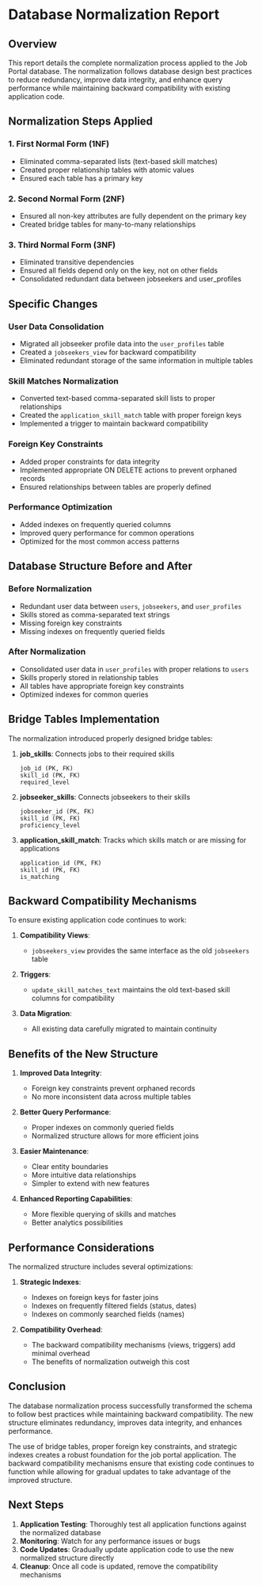 # Database Normalization Report

## Overview

This report details the complete normalization process applied to the Job Portal database. The normalization follows database design best practices to reduce redundancy, improve data integrity, and enhance query performance while maintaining backward compatibility with existing application code.

## Normalization Steps Applied

### 1. First Normal Form (1NF)
- Eliminated comma-separated lists (text-based skill matches)
- Created proper relationship tables with atomic values
- Ensured each table has a primary key

### 2. Second Normal Form (2NF)
- Ensured all non-key attributes are fully dependent on the primary key
- Created bridge tables for many-to-many relationships

### 3. Third Normal Form (3NF)
- Eliminated transitive dependencies
- Ensured all fields depend only on the key, not on other fields
- Consolidated redundant data between jobseekers and user_profiles

## Specific Changes

### User Data Consolidation
- Migrated all jobseeker profile data into the `user_profiles` table
- Created a `jobseekers_view` for backward compatibility
- Eliminated redundant storage of the same information in multiple tables

### Skill Matches Normalization
- Converted text-based comma-separated skill lists to proper relationships
- Created the `application_skill_match` table with proper foreign keys
- Implemented a trigger to maintain backward compatibility

### Foreign Key Constraints
- Added proper constraints for data integrity
- Implemented appropriate ON DELETE actions to prevent orphaned records
- Ensured relationships between tables are properly defined

### Performance Optimization
- Added indexes on frequently queried columns
- Improved query performance for common operations
- Optimized for the most common access patterns

## Database Structure Before and After

### Before Normalization
- Redundant user data between `users`, `jobseekers`, and `user_profiles`
- Skills stored as comma-separated text strings
- Missing foreign key constraints
- Missing indexes on frequently queried fields

### After Normalization
- Consolidated user data in `user_profiles` with proper relations to `users`
- Skills properly stored in relationship tables
- All tables have appropriate foreign key constraints
- Optimized indexes for common queries

## Bridge Tables Implementation

The normalization introduced properly designed bridge tables:

1. **job_skills**: Connects jobs to their required skills
   ```
   job_id (PK, FK)
   skill_id (PK, FK)
   required_level
   ```

2. **jobseeker_skills**: Connects jobseekers to their skills
   ```
   jobseeker_id (PK, FK)
   skill_id (PK, FK)
   proficiency_level
   ```

3. **application_skill_match**: Tracks which skills match or are missing for applications
   ```
   application_id (PK, FK)
   skill_id (PK, FK)
   is_matching
   ```

## Backward Compatibility Mechanisms

To ensure existing application code continues to work:

1. **Compatibility Views**:
   - `jobseekers_view` provides the same interface as the old `jobseekers` table

2. **Triggers**:
   - `update_skill_matches_text` maintains the old text-based skill columns for compatibility

3. **Data Migration**:
   - All existing data carefully migrated to maintain continuity

## Benefits of the New Structure

1. **Improved Data Integrity**:
   - Foreign key constraints prevent orphaned records
   - No more inconsistent data across multiple tables

2. **Better Query Performance**:
   - Proper indexes on commonly queried fields
   - Normalized structure allows for more efficient joins

3. **Easier Maintenance**:
   - Clear entity boundaries
   - More intuitive data relationships
   - Simpler to extend with new features

4. **Enhanced Reporting Capabilities**:
   - More flexible querying of skills and matches
   - Better analytics possibilities

## Performance Considerations

The normalized structure includes several optimizations:

1. **Strategic Indexes**:
   - Indexes on foreign keys for faster joins
   - Indexes on frequently filtered fields (status, dates)
   - Indexes on commonly searched fields (names)

2. **Compatibility Overhead**:
   - The backward compatibility mechanisms (views, triggers) add minimal overhead
   - The benefits of normalization outweigh this cost

## Conclusion

The database normalization process successfully transformed the schema to follow best practices while maintaining backward compatibility. The new structure eliminates redundancy, improves data integrity, and enhances performance.

The use of bridge tables, proper foreign key constraints, and strategic indexes creates a robust foundation for the job portal application. The backward compatibility mechanisms ensure that existing code continues to function while allowing for gradual updates to take advantage of the improved structure.

## Next Steps

1. **Application Testing**: Thoroughly test all application functions against the normalized database
2. **Monitoring**: Watch for any performance issues or bugs
3. **Code Updates**: Gradually update application code to use the new normalized structure directly
4. **Cleanup**: Once all code is updated, remove the compatibility mechanisms 